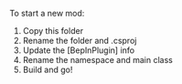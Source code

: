 To start a new mod:
1. Copy this folder
2. Rename the folder and .csproj
3. Update the [BepInPlugin] info
4. Rename the namespace and main class
5. Build and go!
